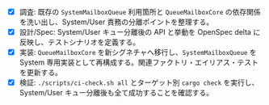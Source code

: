 - [x] 調査: 既存の `SystemMailboxQueue` 利用箇所と `QueueMailboxCore` の依存関係を洗い出し、System/User 責務の分離ポイントを整理する。
- [x] 設計/Spec: System/User キュー分離後の API と挙動を OpenSpec delta に反映し、テストシナリオを定義する。
- [x] 実装: `QueueMailboxCore` を新シグネチャへ移行し、`SystemMailboxQueue` を System 専用実装として再構成する。関連ファクトリ・エイリアス・テストを更新する。
- [x] 検証: `./scripts/ci-check.sh all` とターゲット別 `cargo check` を実行し、System/User キュー分離後も全て成功することを確認する。
